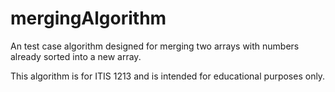 # mergingAlgorithm
An test case algorithm designed for merging two arrays with numbers already sorted into a new array.

This algorithm is for ITIS 1213 and is intended for educational purposes only. 
